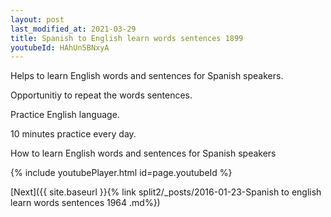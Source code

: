 ```yaml
---
layout: post
last_modified_at: 2021-03-29
title: Spanish to English learn words sentences 1899 
youtubeId: HAhUn5BNxyA
---
```

 
 
Helps to learn English words and sentences for Spanish speakers.

Opportunitiy to repeat the words sentences. 

Practice English language. 
 
10 minutes practice every day. 
 
How to learn English words and sentences for Spanish speakers 
 
{% include youtubePlayer.html id=page.youtubeId %}
 
 
[Next]({{ site.baseurl }}{% link  split2/_posts/2016-01-23-Spanish to english learn words sentences 1964 .md%})
 
